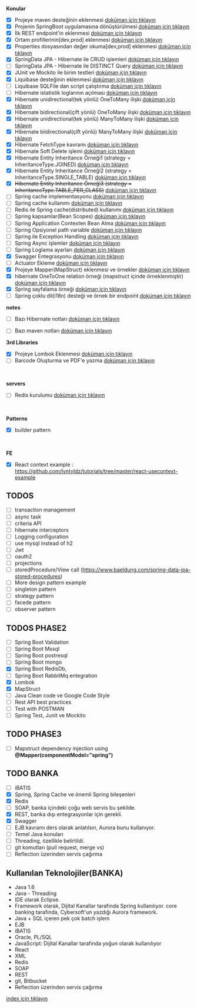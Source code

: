 **Konular**
- [X] Projeye maven desteğinin eklenmesi [doküman için tıklayın](./documentation/addMavenSupportToProject.md)
- [X] Projenin SpringBoot uygulamasına dönüştürülmesi [doküman için tıklayın](./documentation/convertProjectToSpringBootApp.md)
- [X] İlk REST endpoint'in eklenmesi [doküman için tıklayın](./documentation/createFirstRestController.md)
- [X] Ortam profillerinin[dev,prod] eklenmesi [doküman için tıklayın](./documentation/createEnvironmentProfiles.md)
- [X] Properties dosyasından değer okuma[dev,prod] eklenmesi [doküman için tıklayın](./documentation/readParamFromConfigFile.md)
- [X] SpringData JPA - Hibernate ile  CRUD işlemleri [doküman için tıklayın](./documentation/CRUDWithJpaHibernate.md)
- [ ] SpringData JPA - Hibernate ile  DISTINCT Query [doküman için tıklayın](./documentation/jpaHibernateDistinctExample.md)
- [X] JUnit ve Mockito ile birim testleri [doküman için tıklayın](./documentation/unitTestWithJunitAndMockito.md)
- [X] Liquibase desteğinin eklenmesi [doküman için tıklayın](./documentation/addLiquibaseSupport.md)
- [ ] Liquibase SQLFile dan script çalıştırma [doküman için tıklayın](./documentation/addLiquibaseChangesetFromSqlFileData.md)
- [ ] Hibernate istatistik loglarının açılması [doküman için tıklayın](./documentation/addStatisticalLoggingSessionEvent.md)
- [X] Hibernate unidirectional(tek yönlü) OneToMany ilişki [doküman için tıklayın](./documentation/addOneToManyUnidirectionalRelation.md)
- [X] Hibernate bidirectional(çift yönlü) OneToMany ilişki [doküman için tıklayın](./documentation/addOneToManyBidirectionalRelation.md)
- [X] Hibernate unidirectional(tek yönlü) ManyToMany ilişki [doküman için tıklayın](./documentation/addManyToManyUnidirectionalRelation.md)
- [X] Hibernate biidirectional(çift yönlü) ManyToMany ilişki [doküman için tıklayın](./documentation/addManyToManybidirectionalRelation.md)
- [X] Hibernate FetchType kavramı [doküman için tıklayın](./documentation/hibernateFetchTypes.md)
- [X] Hibernate Soft Delete işlemi [doküman için tıklayın](./documentation/hibernateSoftDetele.md)
- [X] Hibernate Entity Inheritance Örneği1 (strategy = InheritanceType.JOINED) [doküman için tıklayın](./documentation/entityInheritanceJoinedExample.md)
- [X] Hibernate Entity Inheritance Örneği2 (strategy = InheritanceType.SINGLE_TABLE) [doküman için tıklayın](./documentation/entityInheritanceSingleTableExample.md)
- [X] ~~Hibernate Entity Inheritance Örneği3 (strategy = InheritanceType.TABLE_PER_CLASS)~~ [doküman için tıklayın](./documentation/entityInheritanceTablePerClassExample.md)
- [ ] Spring cache implementasyonu [doküman için tıklayın](./documentation/springCacheImpl.md)
- [ ] Spring cache kullanımı [doküman için tıklayın](./documentation/springCacheExamples.md)
- [ ] Redis ile Spring cache(distributed) kullanımı [doküman için tıklayın](./documentation/distributedCacheWithRedis.md)
- [ ] Spring kapsamlar(Bean Scopes) [doküman için tıklayın](./documentation/springBeanScopes.md)
- [ ] Spring Application Contexten Bean Alma [doküman için tıklayın](./documentation/getBeansFromAppContext.md)
- [ ] Spring Opsiyonel path variable [doküman için tıklayın](./documentation/generateBarcodeAndPdf.md)
- [ ] Spring ile Exception Handling [doküman için tıklayın](./documentation/exceptionHanglingWithSpring.md)
- [ ] Spring Async işlemler [doküman için tıklayın](./documentation/assAsyncExample.md)
- [ ] Spring Loglama ayarları [doküman için tıklayın](./documentation/springLoggingConfiguration.md)
- [X] Swagger Entegrasyonu [doküman için tıklayın](./documentation/swaggerIntegration.md)
- [ ] Actuator Ekleme [doküman için tıklayın](./documentation/addActuator.md)
- [X] Projeye Mapper(MapStruct) eklenmesi ve örnekler  [doküman için tıklayın](./documentation/mapStructImplementationAndExample.md)
- [X] hibernate OneToOne relation örneği (mapstruct içinde örneklenmiştir) [doküman için tıklayın](./documentation/mapStructImplementationAndExample.md)
- [X] Spring sayfalama örneği  [doküman için tıklayın](./documentation/springPagingExample.md)
- [ ] Spring çoklu dil(i18n) desteği ve örnek bir endpoint  [doküman için tıklayın](./documentation/springBootInternalization.md)

**notes**
- [ ] Bazı Hibernate notları [doküman için tıklayın](./documentation/hibernateRelationNotes.md)
- [ ] Bazı maven notları [doküman için tıklayın](./documentation/mavenNotes.md)


**3rd Libraries**
- [X] Projeye Lombok Eklenmesi [doküman için tıklayın](./documentation/addLombokToProject.md)
- [ ] Barcode Oluşturma ve PDF'e yazma [doküman için tıklayın](./documentation/generateBarcodeAndPdf.md)
<br/>

**servers**
- [ ] Redis kurulumu [doküman için tıklayın](./documentation/dockerRedisExample.md)
<br/>

**Patterns**
- [X] builder pattern
<br/>

**FE**
- [X] React context example : https://github.com/lvntyldz/tutorials/tree/master/react-usecontext-example 

## TODOS
- [ ] transaction management
- [ ] async task 
- [ ] criteria API
- [ ] hibernate interceptors
- [ ] Logging configuration
- [ ] use mysql instead of h2
- [ ] Jwt
- [ ] oauth2
- [ ] projections
- [ ] storedProcedure/View call (https://www.baeldung.com/spring-data-jpa-stored-procedures)
- [ ] More design pattern example
- [ ] singleton pattern
- [ ] strategy pattern
- [ ] facede pattern
- [ ] observer pattern

## TODOS PHASE2
- [ ] Spring Boot Validation
- [ ] Spring Boot Mssql
- [ ] Spring Boot postresql
- [ ] Spring Boot mongo
- [x] Spring Boot RedisDb,
- [ ] Spring Boot RabbitMq entegration
- [x] Lombok
- [x] MapStruct
- [ ] Java Clean code ve Google Code Style
- [ ] Rest API best practices
- [ ] Test with POSTMAN 
- [ ] Spring Test, Junit ve Mockito

## TODO PHASE3
- [ ] Mapstruct dependency injection using **@Mapper(componentModel="spring")**

## TODO BANKA
- [ ] iBATIS
- [X] Spring, Spring Cache ve önemli Spring bileşenleri
- [X] Redis
- [ ] SOAP, banka içindeki çoğu web servis bu şekilde.
- [X] REST, banka dışı entegrasyonlar için gerekli.
- [X] Swagger
- [ ] EJB kavramı ders olarak anlatılsın, Aurora bunu kullanıyor.
- [ ] Temel Java konuları
- [ ] Threading, özellikle belirtildi.
- [ ] git komutları (pull request, merge vs)
- [ ] Reflection üzerinden servis çağırma

## Kullanılan Teknolojiler(BANKA)
- Java 1.6
- Java - Threading
- IDE olarak Eclipse.
- Framework olarak, Dijital Kanallar tarafında Spring kullanılıyor. core banking tarafında, Cybersoft'un yazdığı Aurora framework.
- Java + SQL içeren pek çok batch işlem
- EJB
- iBATIS
- Oracle, PL/SQL
- JavaScript: Dijital Kanallar tarafında yoğun olarak kullanılıyor
- React
- XML
- Redis
- SOAP
- REST
- git, Bitbucket
- Reflection üzerinden servis çağırma

[index için tıklayın](../README.md)
